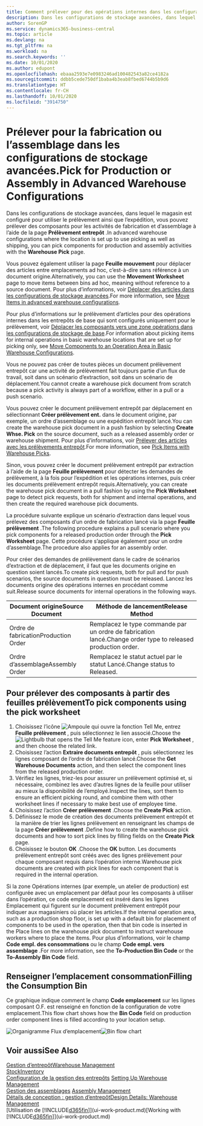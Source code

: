 ```yaml
---
title: Comment prélever pour des opérations internes dans les configurations de stockage avancées | Microsoft Docs
description: Dans les configurations de stockage avancées, dans lequel le magasin est configuré pour utiliser le prélèvement ainsi que l’expédition, vous pouvez prélever des composants pour les activités de fabrication et d’assemblage à l’aide de la page **Prélèvement entrepôt** .
author: SorenGP
ms.service: dynamics365-business-central
ms.topic: article
ms.devlang: na
ms.tgt_pltfrm: na
ms.workload: na
ms.search.keywords: ''
ms.date: 10/01/2020
ms.author: edupont
ms.openlocfilehash: ebaaa2593e7e0983246ad100482543a82ce4182a
ms.sourcegitcommit: ddbb5cede750df1baba4b3eab8fbed6744b5b9d6
ms.translationtype: HT
ms.contentlocale: fr-CH
ms.lasthandoff: 10/01/2020
ms.locfileid: "3914750"
---
```

# <a name="pick-for-production-or-assembly-in-advanced-warehouse-configurations"></a><span data-ttu-id="73c64-103">Prélever pour la fabrication ou l’assemblage dans les configurations de stockage avancées.</span><span class="sxs-lookup"><span data-stu-id="73c64-103">Pick for Production or Assembly in Advanced Warehouse Configurations</span></span>
<span data-ttu-id="73c64-104">Dans les configurations de stockage avancées, dans lequel le magasin est configuré pour utiliser le prélèvement ainsi que l’expédition, vous pouvez prélever des composants pour les activités de fabrication et d’assemblage à l’aide de la page **Prélèvement entrepôt** .</span><span class="sxs-lookup"><span data-stu-id="73c64-104">In advanced warehouse configurations where the location is set up to use picking as well as shipping, you can pick components for production and assembly activities with the **Warehouse Pick** page.</span></span>  

<span data-ttu-id="73c64-105">Vous pouvez également utiliser la page **Feuille mouvement** pour déplacer des articles entre emplacements ad hoc, c’est-à-dire sans référence à un document origine.</span><span class="sxs-lookup"><span data-stu-id="73c64-105">Alternatively, you can use the **Movement Worksheet** page to move items between bins ad hoc, meaning without reference to a source document.</span></span> <span data-ttu-id="73c64-106">Pour plus d’informations, voir [Déplacer des articles dans les configurations de stockage avancées](warehouse-how-to-move-items-in-advanced-warehousing.md).</span><span class="sxs-lookup"><span data-stu-id="73c64-106">For more information, see [Move Items in advanced warehouse configurations](warehouse-how-to-move-items-in-advanced-warehousing.md).</span></span>  

<span data-ttu-id="73c64-107">Pour plus d’informations sur le prélèvement d’articles pour des opérations internes dans les entrepôts de base qui sont configurés uniquement pour le prélèvement, voir [Déplacer les composants vers une zone opérations dans les configurations de stockage de base](warehouse-how-to-move-components-to-an-operation-area-in-basic-warehousing.md).</span><span class="sxs-lookup"><span data-stu-id="73c64-107">For information about picking items for internal operations in basic warehouse locations that are set up for picking only, see [Move Components to an Operation Area in Basic Warehouse Configurations](warehouse-how-to-move-components-to-an-operation-area-in-basic-warehousing.md).</span></span>  

<span data-ttu-id="73c64-108">Vous ne pouvez pas créer de toutes pièces un document prélèvement entrepôt car une activité de prélèvement fait toujours partie d’un flux de travail, soit dans un scénario d’extraction, soit dans un scénario de déplacement.</span><span class="sxs-lookup"><span data-stu-id="73c64-108">You cannot create a warehouse pick document from scratch because a pick activity is always part of a workflow, either in a pull or a push scenario.</span></span>  

<span data-ttu-id="73c64-109">Vous pouvez créer le document prélèvement entrepôt par déplacement en sélectionnant **Créer prélèvement ent.** dans le document origine, par exemple, un ordre d’assemblage ou une expédition entrepôt lancé.</span><span class="sxs-lookup"><span data-stu-id="73c64-109">You can create the warehouse pick document in a push fashion by selecting **Create Whse. Pick** on the source document, such as a released assembly order or warehouse shipment.</span></span> <span data-ttu-id="73c64-110">Pour plus d’informations, voir [Prélever des articles avec les prélèvements entrepôt](warehouse-how-to-pick-items-for-warehouse-shipment.md).</span><span class="sxs-lookup"><span data-stu-id="73c64-110">For more information, see [Pick Items with Warehouse Picks](warehouse-how-to-pick-items-for-warehouse-shipment.md).</span></span>  

<span data-ttu-id="73c64-111">Sinon, vous pouvez créer le document prélèvement entrepôt par extraction à l’aide de la page **Feuille prélèvement** pour détecter les demandes de prélèvement, à la fois pour l’expédition et les opérations internes, puis créer les documents prélèvement entrepôt requis.</span><span class="sxs-lookup"><span data-stu-id="73c64-111">Alternatively, you can create the warehouse pick document in a pull fashion by using the **Pick Worksheet** page to detect pick requests, both for shipment and internal operations, and then create the required warehouse pick documents.</span></span>  

<span data-ttu-id="73c64-112">La procédure suivante explique un scénario d’extraction dans lequel vous prélevez des composants d’un ordre de fabrication lancé via la page **Feuille prélèvement** .</span><span class="sxs-lookup"><span data-stu-id="73c64-112">The following procedure explains a pull scenario where you pick components for a released production order through the **Pick Worksheet** page.</span></span> <span data-ttu-id="73c64-113">Cette procédure s’applique également pour un ordre d’assemblage.</span><span class="sxs-lookup"><span data-stu-id="73c64-113">The procedure also applies for an assembly order.</span></span>  

<span data-ttu-id="73c64-114">Pour créer des demandes de prélèvement dans le cadre de scénarios d’extraction et de déplacement, il faut que les documents origine en question soient lancés.</span><span class="sxs-lookup"><span data-stu-id="73c64-114">To create pick requests, both for pull and for push scenarios, the source documents in question must be released.</span></span> <span data-ttu-id="73c64-115">Lancez les documents origine des opérations internes en procédant comme suit.</span><span class="sxs-lookup"><span data-stu-id="73c64-115">Release source documents for internal operations in the following ways.</span></span>  

|<span data-ttu-id="73c64-116">Document origine</span><span class="sxs-lookup"><span data-stu-id="73c64-116">Source Document</span></span>|<span data-ttu-id="73c64-117">Méthode de lancement</span><span class="sxs-lookup"><span data-stu-id="73c64-117">Release Method</span></span>|  
|---------------------|--------------------|  
|<span data-ttu-id="73c64-118">Ordre de fabrication</span><span class="sxs-lookup"><span data-stu-id="73c64-118">Production Order</span></span>|<span data-ttu-id="73c64-119">Remplacez le type commande par un ordre de fabrication lancé.</span><span class="sxs-lookup"><span data-stu-id="73c64-119">Change order type to released production order.</span></span>|  
|<span data-ttu-id="73c64-120">Ordre d’assemblage</span><span class="sxs-lookup"><span data-stu-id="73c64-120">Assembly Order</span></span>|<span data-ttu-id="73c64-121">Remplacez le statut actuel par le statut Lancé.</span><span class="sxs-lookup"><span data-stu-id="73c64-121">Change status to Released.</span></span>|  

## <a name="to-pick-components-using-the-pick-worksheet"></a><span data-ttu-id="73c64-122">Pour prélever des composants à partir des feuilles prélèvement</span><span class="sxs-lookup"><span data-stu-id="73c64-122">To pick components using the pick worksheet</span></span>  
1.  <span data-ttu-id="73c64-123">Choisissez l’icône ![Ampoule qui ouvre la fonction Tell Me](media/ui-search/search_small.png "Dites-moi ce que vous voulez faire"), entrez **Feuille prélèvement** , puis sélectionnez le lien associé.</span><span class="sxs-lookup"><span data-stu-id="73c64-123">Choose the ![Lightbulb that opens the Tell Me feature](media/ui-search/search_small.png "Tell me what you want to do") icon, enter **Pick Worksheet** , and then choose the related link.</span></span>  
2.  <span data-ttu-id="73c64-124">Choisissez l’action **Extraire documents entrepôt** , puis sélectionnez les lignes composant de l’ordre de fabrication lancé.</span><span class="sxs-lookup"><span data-stu-id="73c64-124">Choose the **Get Warehouse Documents** action, and then select the component lines from the released production order.</span></span>  
3.  <span data-ttu-id="73c64-125">Vérifiez les lignes, triez-les pour assurer un prélèvement optimisé et, si nécessaire, combinez les avec d’autres lignes de la feuille pour utiliser au mieux la disponibilité de l’employé.</span><span class="sxs-lookup"><span data-stu-id="73c64-125">Inspect the lines, sort them to ensure an efficient picking round, and combine them with other worksheet lines if necessary to make best use of employee time.</span></span>  
4.  <span data-ttu-id="73c64-126">Choisissez l’action **Créer prélèvement** .</span><span class="sxs-lookup"><span data-stu-id="73c64-126">Choose the **Create Pick** action.</span></span>  
5.  <span data-ttu-id="73c64-127">Définissez le mode de création des documents prélèvement entrepôt et la manière de trier les lignes prélèvement en renseignant les champs de la page **Créer prélèvement** .</span><span class="sxs-lookup"><span data-stu-id="73c64-127">Define how to create the warehouse pick documents and how to sort pick lines by filling fields on the **Create Pick** page.</span></span>  
6.  <span data-ttu-id="73c64-128">Choisissez le bouton **OK** .</span><span class="sxs-lookup"><span data-stu-id="73c64-128">Choose the **OK** button.</span></span> <span data-ttu-id="73c64-129">Les documents prélèvement entrepôt sont créés avec des lignes prélèvement pour chaque composant requis dans l’opération interne.</span><span class="sxs-lookup"><span data-stu-id="73c64-129">Warehouse pick documents are created with pick lines for each component that is required in the internal operation.</span></span>  

<span data-ttu-id="73c64-130">Si la zone Opérations internes (par exemple, un atelier de production) est configurée avec un emplacement par défaut pour les composants à utiliser dans l’opération, ce code emplacement est inséré dans les lignes Emplacement qui figurent sur le document prélèvement entrepôt pour indiquer aux magasiniers où placer les articles.</span><span class="sxs-lookup"><span data-stu-id="73c64-130">If the internal operation area, such as a production shop floor, is set up with a default bin for placement of components to be used in the operation, then that bin code is inserted in the Place lines on the warehouse pick document to instruct warehouse workers where to place the items.</span></span> <span data-ttu-id="73c64-131">Pour plus d’informations, voir le champ **Code empl. des consommations** ou le champ **Code empl. vers assemblage** .</span><span class="sxs-lookup"><span data-stu-id="73c64-131">For more information, see the **To-Production Bin Code** or the **To-Assembly Bin Code** field.</span></span>

## <a name="filling-the-consumption-bin"></a><span data-ttu-id="73c64-132">Renseigner l’emplacement consommation</span><span class="sxs-lookup"><span data-stu-id="73c64-132">Filling the Consumption Bin</span></span>
<span data-ttu-id="73c64-133">Ce graphique indique comment le champ **Code emplacement** sur les lignes composant O.F. est renseigné en fonction de la configuration de votre emplacement.</span><span class="sxs-lookup"><span data-stu-id="73c64-133">This flow chart shows how the **Bin Code** field on production order component lines is filled according to your location setup.</span></span>

<span data-ttu-id="73c64-134">![Organigramme Flux d’emplacement](media/binflow.png "BinFlow")</span><span class="sxs-lookup"><span data-stu-id="73c64-134">![Bin flow chart](media/binflow.png "BinFlow")</span></span>  

## <a name="see-also"></a><span data-ttu-id="73c64-135">Voir aussi</span><span class="sxs-lookup"><span data-stu-id="73c64-135">See Also</span></span>
[<span data-ttu-id="73c64-136">Gestion d’entrepôt</span><span class="sxs-lookup"><span data-stu-id="73c64-136">Warehouse Management</span></span>](warehouse-manage-warehouse.md)  
[<span data-ttu-id="73c64-137">Stock</span><span class="sxs-lookup"><span data-stu-id="73c64-137">Inventory</span></span>](inventory-manage-inventory.md)  
<span data-ttu-id="73c64-138">[Configuration de la gestion des entrepôts](warehouse-setup-warehouse.md)   </span><span class="sxs-lookup"><span data-stu-id="73c64-138">[Setting Up Warehouse Management](warehouse-setup-warehouse.md)   </span></span>  
<span data-ttu-id="73c64-139">[Gestion des assemblages](assembly-assemble-items.md)  </span><span class="sxs-lookup"><span data-stu-id="73c64-139">[Assembly Management](assembly-assemble-items.md)  </span></span>  
[<span data-ttu-id="73c64-140">Détails de conception : gestion d’entrepôt</span><span class="sxs-lookup"><span data-stu-id="73c64-140">Design Details: Warehouse Management</span></span>](design-details-warehouse-management.md)  
<span data-ttu-id="73c64-141">[Utilisation de [!INCLUDE[d365fin](includes/d365fin_md.md)]](ui-work-product.md)</span><span class="sxs-lookup"><span data-stu-id="73c64-141">[Working with [!INCLUDE[d365fin](includes/d365fin_md.md)]](ui-work-product.md)</span></span>
